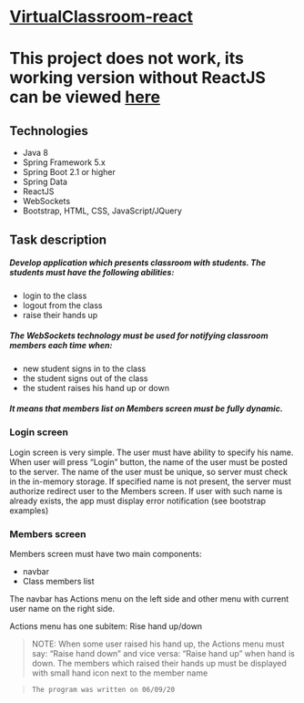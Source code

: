 # [VirtualClassroom-react](https://virtual--classroom.herokuapp.com/)

# This project does not work, its working version without ReactJS can be viewed [here](https://github.com/NazarUsik/VirtualClassroom.git)

## Technologies
- Java 8
- Spring Framework 5.x
- Spring Boot 2.1 or higher
- Spring Data
- ReactJS
- WebSockets
- Bootstrap, HTML, CSS, JavaScript/JQuery

## Task description 

##### Develop application which presents classroom with students. The students must have the following abilities: 
- login to the class
- logout from the class
- raise their hands up

##### The WebSockets technology must be used for notifying classroom members each time when:
- new student signs in to the class
- the student signs out of the class
- the student raises his hand up or down

##### It means that members list on Members screen must be fully dynamic.

### Login screen

Login screen is very simple. The user must have ability to specify his name. When user will
press “Login” button, the name of the user must be posted to the server. The name of the user
must be unique, so server must check in the in-memory storage. If specified name is not present,
the server must authorize redirect user to the Members screen. If user with such name is already
exists, the app must display error notification (see bootstrap examples) 

### Members screen 

Members screen must have two main components:
- navbar
- Class members list

The navbar has Actions menu on the left side and other menu with current user name on the right
side.

Actions menu has one subitem:
Rise hand up/down

> NOTE: When some user raised his hand up, the Actions menu must say: “Raise hand down” and vice versa: “Raise hand up” when hand is down.
The members which raised their hands up must be displayed with small hand icon next to the member name

>`The program was written on 06/09/20`
